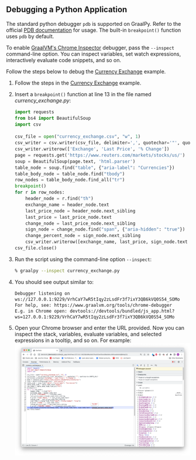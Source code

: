 <!-- ---
layout: learn
title: Debugging a Python Application
permalink: /guides/debugging_a_python_application/
toc: true
--- -->

## Debugging a Python Application

The standard python debugger `pdb` is supported on GraalPy. 
Refer to the official [PDB documentation](https://docs.python.org/3/library/pdb.html) for usage.
The built-in `breakpoint()` function uses `pdb` by default.

To enable [GraalVM's Chrome Inspector](https://www.graalvm.org/latest/tools/chrome-debugger/) debugger, pass the `--inspect` command-line option.
You can inspect variables, set watch expressions, interactively evaluate code snippets, and so on.

Follow the steps below to debug the [Currency Exchange](/examples/currency_exchange/) example.

1. Follow the steps in the [Currency Exchange](/examples/currency_exchange/) example.

2. Insert a `breakpoint()` function at line 13 in the file named _currency\_exchange.py_:

    ```python
    import requests
    from bs4 import BeautifulSoup
    import csv
      
    csv_file = open("currency_exchange.csv", "w", 1)
    csv_writer = csv.writer(csv_file, delimiter=',', quotechar='"', quoting=csv.QUOTE_ALL)
    csv_writer.writerow(['Exchange', 'Last Price', '% Change'])
    page = requests.get('https://www.reuters.com/markets/stocks/us/')
    soup = BeautifulSoup(page.text, 'html.parser')
    table_node = soup.find("table", {"aria-label": "Currencies"})
    table_body_node = table_node.find("tbody")
    row_nodes = table_body_node.find_all("tr")
    breakpoint()
    for r in row_nodes:
        header_node = r.find("th")
        exchange_name = header_node.text
        last_price_node = header_node.next_sibling
        last_price = last_price_node.text
        change_node = last_price_node.next_sibling
        sign_node = change_node.find("span", {"aria-hidden": "true"})
        change_percent_node = sign_node.next_sibling
        csv_writer.writerow([exchange_name, last_price, sign_node.text + change_percent_node.text])
    csv_file.close()
    ```

3. Run the script using the command-line option `--inspect`:

    ```bash
    % graalpy --inspect currency_exchange.py
    ```

4. You should see output similar to:

    ```
    Debugger listening on ws://127.0.0.1:9229/VrhCaY7wR5tIqy2zLsdFr3f7ixY3QB6kVQ0S54_SOMo
    For help, see: https://www.graalvm.org/tools/chrome-debugger
    E.g. in Chrome open: devtools://devtools/bundled/js_app.html?ws=127.0.0.1:9229/VrhCaY7wR5tIqy2zLsdFr3f7ixY3QB6kVQ0S54_SOMo
    ```

5. Open your Chrome browser and enter the URL provided.
Now you can inspect the stack, variables, evaluate variables, and selected expressions in a tooltip, and so on.
For example:
    ![Chrome Inspector](/docs/guides/assets/Chrome_Inspector.png)